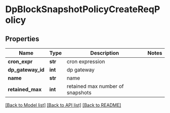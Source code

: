 # DpBlockSnapshotPolicyCreateReqPolicy

## Properties
Name | Type | Description | Notes
------------ | ------------- | ------------- | -------------
**cron_expr** | **str** | cron expression | 
**dp_gateway_id** | **int** | dp gateway | 
**name** | **str** | name | 
**retained_max** | **int** | retained max number of snapshots | 

[[Back to Model list]](../README.md#documentation-for-models) [[Back to API list]](../README.md#documentation-for-api-endpoints) [[Back to README]](../README.md)


